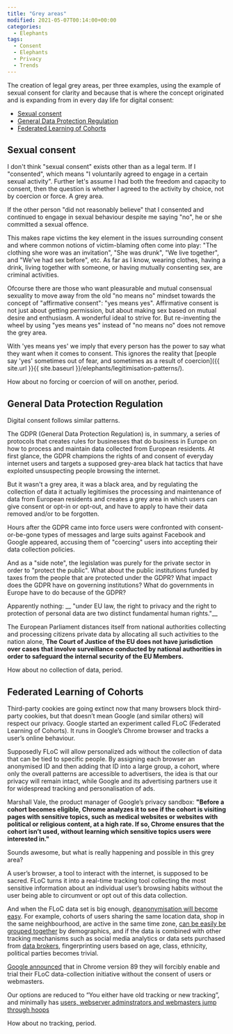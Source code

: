 ```yaml
---
title: "Grey areas"
modified: 2021-05-07T00:14:00+00:00
categories:
  - Elephants
tags:
  - Consent
  - Elephants
  - Privacy
  - Trends
---
```


The creation of legal grey areas, per three examples, using the example of sexual consent for clarity and because that is where the concept originated and is expanding from in every day life for digital consent:

- [Sexual consent](#sexual-consent)
- [General Data Protection Regulation](#general-data-protection-regulation)
- [Federated Learning of Cohorts](#federated-learning-of-cohorts)

## Sexual consent

I don't think "sexual consent" exists other than as a legal term. If I "consented", which means "I voluntarily agreed to engage in a certain sexual activity". Further let's assume I had both the freedom and capacity to consent, then the question is whether I agreed to the activity by choice, not by coercion or force. A grey area.

If the other person "did not reasonably believe" that I consented and continued to engage in sexual behaviour despite me saying "no", he or she committed a sexual offence.

This makes rape victims the key element in the issues surrounding consent and where common notions of victim-blaming often come into play: "The clothing she wore was an invitation", "She was drunk", "We live together", and "We've had sex before", etc. As far as I know, wearing clothes, having a drink, living together with someone, or having mutually consenting sex, are criminal activities.

Ofcourse there are those who want pleasurable and mutual consensual sexuality to move away from the old "no means no" mindset towards the concept of "affirmative consent": "yes means yes". Affirmative consent is not just about getting permission, but about making sex based on mutual desire and enthusiasm. A wonderful ideal to strive for. But re-inventing the wheel by using "yes means yes" instead of "no means no" does not remove the grey area.

With 'yes means yes' we imply that every person has the power to say what they want when it comes to consent. This ignores the reality that [people say 'yes' sometimes out of fear, and sometimes as a result of coercion]({{ site.url }}{{ site.baseurl }}/elephants/legitimisation-patterns/). 

How about no forcing or coercion of will on another, period.

## General Data Protection Regulation

Digital consent follows similar patterns.

The GDPR (General Data Protection Regulation) is, in summary, a series of protocols that creates rules for businesses that do business in Europe on how to process and maintain data collected from European residents. At first glance, the GDPR champions the rights of and consent of everyday internet users and targets a supposed grey-area black hat tactics that have exploited unsuspecting people browsing the internet.

But it wasn't a grey area, it was a black area, and by regulating the collection of data it actually legitimises the processing and maintenance of data from European residents and creates a grey area in which users can give consent or opt-in or opt-out, and have to apply to have their data removed and/or to be forgotten. 

Hours after the GDPR came into force users were confronted with consent-or-be-gone types of messages and large suits against Facebook and Google appeared, accusing them of "coercing" users into accepting their data collection policies.

And as a "side note", the legislation was purely for the private sector in order to "protect the public". What about the public institutions funded by taxes from the people that are protected under the GDPR? What impact does the GDPR have on  governing institutions? What do governments in Europe have to do because of the GDPR? 

Apparently nothing: __ "under EU law, the right to privacy and the right to protection of personal data are two distinct fundamental human rights."__

The European Parliament distances itself from national authorities collecting and processing citizens private data by allocating all such activities to the nation alone, __The Court of Justice of the EU does not have jurisdiction over cases that involve surveillance conducted by national authorities in order to safeguard the internal security of the EU Members.__ 

How about no collection of data, period.

## Federated Learning of Cohorts

Third-party cookies are going extinct now that many browsers block third-party cookies, but that doesn’t mean Google (and similar others) will respect our privacy. Google started an experiment called FLoC (Federated Learning of Cohorts). It runs in Google’s Chrome browser and tracks a user’s online behaviour.

Supposedly FLoC will allow personalized ads without the collection of data that can be tied to specific people. By assigning each browser an anonymised ID and then adding that ID into a large group, a cohort, where only the overall patterns are accessible to advertisers, the idea is that our privacy will remain intact, while Google and its advertising partners use it for widespread tracking and personalisation of ads.

Marshall Vale, the product manager of Google’s privacy sandbox: __"Before a cohort becomes eligible, Chrome analyzes it to see if the cohort is visiting pages with sensitive topics, such as medical websites or websites with political or religious content, at a high rate. If so, Chrome ensures that the cohort isn’t used, without learning which sensitive topics users were interested in."__

Sounds awesome, but what is really happening and possible in this grey area?

A user’s browser, a tool to interact with the internet, is supposed to be sacred. FLoC turns it into a real-time tracking tool collecting the most sensitive information about an individual user’s browsing habits without the user being able to circumvent or opt out of this data collection.

And when the FLoC data set is big enough, [deanonymisation will become easy](https://github.com/tymyrddin/orchard/tree/main/threat-modelling/DA-threat-model). For example, cohorts of users sharing the same location data, shop in the same neighbourhood, are active in the same time zone, [can be easily be grouped together](https://github.com/tymyrddin/orchard/blob/main/threat-modelling/DA-threat-model/attack-vectors/Classification-analysis.md) by demographics, and if the data is combined with other tracking mechanisms such as social media analytics or data sets purchased from [data brokers](https://github.com/tymyrddin/orchard/blob/main/threat-modelling/DA-threat-model/adversaries/Data-brokers.md), fingerprinting users based on age, class, ethnicity, political parties becomes trivial.

[Google announced](https://developer.chrome.com/blog/privacy-sandbox-update-2021-jan/) that in Chrome version 89 they will forcibly enable and trial their FLoC data-collection initiative without the consent of users or webmasters.

Our options are reduced to “You either have old tracking or new tracking”, and minimally has [users, webserver adminstrators and webmasters jump through hoops](https://github.com/tymyrddin/orchard/blob/main/mitigations/data/FLoC.md)

How about no tracking, period.